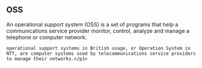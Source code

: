 ## OSS

<p1> An operational support system (OSS) is a set of programs that help a communications service provider monitor, control,
    analyze and manage a telephone or computer network.
    
    operational support systems in British usage, or Operation System in NTT, are computer systems used by telecommunications service providers to manage their networks.</p1>
